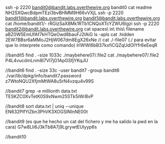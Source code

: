 ssh -p 2220 bandit0@bandit.labs.overthewire.org
bandit0
cat readme
NH2SXQwcBdpmTEzi3bvBHMM9H66vVXjL
ssh -p 2220 bandit1@bandit.labs.overthewire.org
bandit1@bandit.labs.overthewire.org
cat /home/bandit1/-
rRGizSaX8Mk1RTb1CNQoXTcYZWU6lgzi
ssh -p 2220 bandit2@bandit.labs.overthewire.org
cat spaces\ in\ this\ filename
aBZ0W5EmUfAf7kHTQeOwd8bauFJ2lAiG
ls -apls
cat .hidden
2EW7BBsr6aMMoJ2HjW067dm8EgX26xNe
//
cat ./-file07 (./ para evitar que lo interprete como comando)
lrIWWI6bB37kxfiCQZqUdOIYfr6eEeqR

//bandit5
find . -size 1033c
./maybehere07/.file2
cat ./maybehere07/.file2
P4L4vucdmLnm8I7Vl7jG1ApGSfjYKqJU

//bandit6
find . -size 33c -user bandit7 -group bandit6
./var/lib/dpkg/info/bandit7.password
z7WtoNQU2XfjmMtWA8u5rN4vzqu4v99S

//bandit7
grep -e millionth data.txt
TESKZC0XvTetK0S9xNwm25STk5iWrBvP

//bandit8
sort data.txt | uniq --unique
EN632PlfYiZbn3PhVK3XOGSlNInNE00t

//bandit9
(es que he hecho un cat del fichero y me ha salido la pwd en la cara)
G7w8LIi6J3kTb8A7j9LgrywtEUlyyp6s

//bandit10